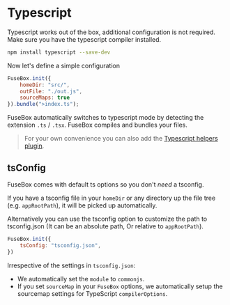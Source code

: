 # Typescript

Typescript works out of the box, additional configuration is not required. Make sure you have the typescript compiler installed.

```bash
npm install typescript --save-dev
```

Now let's define a simple configuration

```js
FuseBox.init({
    homeDir: "src/",
    outFile: "./out.js",
    sourceMaps: true
}).bundle(">index.ts");
```

FuseBox automatically switches to typescript mode by detecting the extension `.ts` / `.tsx`. FuseBox compiles and bundles your files.

> For your own convenience you can also add the [Typescript helpers plugin](#typescript-helpers).

## tsConfig

FuseBox comes with default ts options so you don't *need* a tsconfig.

If you have a tsconfig file in your `homeDir` or any directory up the file tree (e.g. `appRootPath`), it will be picked up automatically.

Alternatively you can use the tsconfig option to customize the path to tsconfig.json (It can be an absolute path, Or relative to `appRootPath`).

```js
FuseBox.init({
    tsConfig: "tsconfig.json",
})
```

Irrespective of the settings in `tsconfig.json`:

* We automatically set the `module` to `commonjs`.
* If you set `sourceMap` in your `FuseBox` options, we automatically setup the sourcemap settings for TypeScript `compilerOptions`.

